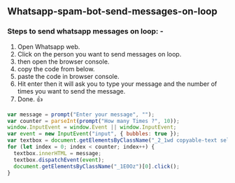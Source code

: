 ## Whatsapp-spam-bot-send-messages-on-loop

### Steps to send whatsapp messages on loop: -

1. Open Whatsapp web.
1. Click on the person you want to send messages on loop.
1. then open the browser console.
1. copy the code from below.
1. paste the code in browser console.
1. Hit enter then it will ask you to type your message and the number of times you want to send the message.
1. Done. 👍

```javascript
var message = prompt("Enter your message", "‎");
var counter = parseInt(prompt("How many Times ?", 10));
window.InputEvent = window.Event || window.InputEvent;
var event = new InputEvent("input", { bubbles: true });
var textbox = document.getElementsByClassName("_2_1wd copyable-text selectable-text")[1];
for (let index = 0; index < counter; index++) {
  textbox.innerHTML = message;
  textbox.dispatchEvent(event);
  document.getElementsByClassName("_1E0Oz")[0].click();
}
```
